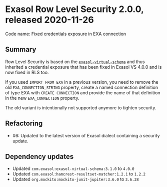 # Exasol Row Level Security 2.0.0, released 2020-11-26

Code name: Fixed credentials exposure in EXA connection

## Summary

Row Level Security is based on the [`exasol-virtual-schema`](https://github.com/exasol/exasol-virtual-schema) and thus
inherited a credential exposure that has been fixed in Exasol VS 4.0.0 and is now fixed in RLS too.

If you used `IMPORT FROM EXA` in a previous version, you need to remove the old `EXA_CONNECTION_STRING` property,
create a named connection definition of type EXA with `CREATE CONNECTION` and provide the name of that definition in the
new `EXA_CONNECTION` property.

The old variant is intentionally not supported anymore to tighten security.

## Refactoring

* #6: Updated to the latest version of Exasol dialect containing a security update.

## Dependency updates
 
* Updated `com.exasol:exasol-virtual-schema:3.1.0` to `4.0.0`
* Updated `com.exasol:hamcrest-resultset-matcher:1.2.1` to `1.2.2`
* Updated `org.mockito:mockito-junit-jupiter:3.6.0` to `3.6.28`
